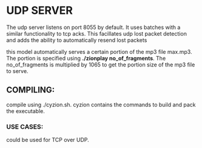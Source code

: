 # UDP SERVER
  <p>The udp server listens on port 8055 by default. It uses batches with a similar functionality to tcp acks. This facillates udp lost packet detection and adds the ability to automatically resend lost packets</p>
  this model automatically serves a certain portion of the mp3 file max.mp3. The portion is specified using <b>./zionplay no_of_fragments</b>.
  The no_of_fragments is multiplied by 1065 to get the portion size of the mp3 file to serve.
  
## COMPILING:
  compile using ./cyzion.sh. cyzion contains the commands to build and pack the executable.

### USE CASES:
could be used for TCP over UDP.
